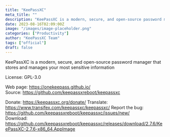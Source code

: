 ```yaml
---
title: "KeePassXC"
meta_title: ""
description: "KeePassXC is a modern, secure, and open-source password manager that stores and manages your most sensitive information"
date: 2023-08-16T02:09:00Z
image: "/images/image-placeholder.png"
categories: ["Productivity"]
author: "KeePassXC Team"
tags: ["official"]
draft: false
---
```


KeePassXC is a modern, secure, and open-source password manager that stores and manages your most sensitive information

License: GPL-3.0

Web page: https://onekeepass.github.io/  
Source: https://github.com/keepassxreboot/keepassxc

Donate: https://keepassxc.org/donate/
Translate: https://www.transifex.com/keepassxc/keepassxc/
Report the bug: https://github.com/keepassxreboot/keepassxc/issues/new/  
Download: https://github.com/keepassxreboot/keepassxc/releases/download/2.7.6/KeePassXC-2.7.6-x86_64.AppImage
